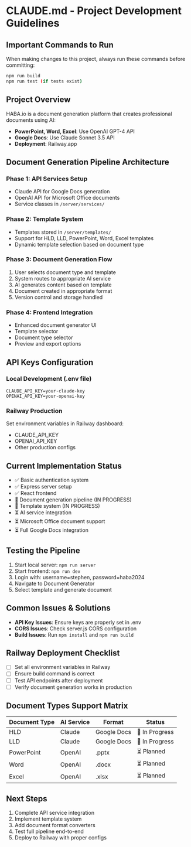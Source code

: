 # CLAUDE.md - Project Development Guidelines

## Important Commands to Run
When making changes to this project, always run these commands before committing:
```bash
npm run build
npm run test (if tests exist)
```

## Project Overview
HABA.io is a document generation platform that creates professional documents using AI:
- **PowerPoint, Word, Excel**: Use OpenAI GPT-4 API
- **Google Docs**: Use Claude Sonnet 3.5 API
- **Deployment**: Railway.app

## Document Generation Pipeline Architecture

### Phase 1: API Services Setup
- Claude API for Google Docs generation
- OpenAI API for Microsoft Office documents
- Service classes in `/server/services/`

### Phase 2: Template System
- Templates stored in `/server/templates/`
- Support for HLD, LLD, PowerPoint, Word, Excel templates
- Dynamic template selection based on document type

### Phase 3: Document Generation Flow
1. User selects document type and template
2. System routes to appropriate AI service
3. AI generates content based on template
4. Document created in appropriate format
5. Version control and storage handled

### Phase 4: Frontend Integration
- Enhanced document generator UI
- Template selector
- Document type selector
- Preview and export options

## API Keys Configuration

### Local Development (.env file)
```
CLAUDE_API_KEY=your-claude-key
OPENAI_API_KEY=your-openai-key
```

### Railway Production
Set environment variables in Railway dashboard:
- CLAUDE_API_KEY
- OPENAI_API_KEY
- Other production configs

## Current Implementation Status
- ✅ Basic authentication system
- ✅ Express server setup
- ✅ React frontend
- 🚧 Document generation pipeline (IN PROGRESS)
- 🚧 Template system (IN PROGRESS)
- ⏳ AI service integration
- ⏳ Microsoft Office document support
- ⏳ Full Google Docs integration

## Testing the Pipeline
1. Start local server: `npm run server`
2. Start frontend: `npm run dev`
3. Login with: username=stephen, password=haba2024
4. Navigate to Document Generator
5. Select template and generate document

## Common Issues & Solutions
- **API Key Issues**: Ensure keys are properly set in .env
- **CORS Issues**: Check server.js CORS configuration
- **Build Issues**: Run `npm install` and `npm run build`

## Railway Deployment Checklist
- [ ] Set all environment variables in Railway
- [ ] Ensure build command is correct
- [ ] Test API endpoints after deployment
- [ ] Verify document generation works in production

## Document Types Support Matrix
| Document Type | AI Service | Format | Status |
|--------------|------------|---------|---------|
| HLD | Claude | Google Docs | 🚧 In Progress |
| LLD | Claude | Google Docs | 🚧 In Progress |
| PowerPoint | OpenAI | .pptx | ⏳ Planned |
| Word | OpenAI | .docx | ⏳ Planned |
| Excel | OpenAI | .xlsx | ⏳ Planned |

## Next Steps
1. Complete API service integration
2. Implement template system
3. Add document format converters
4. Test full pipeline end-to-end
5. Deploy to Railway with proper configs